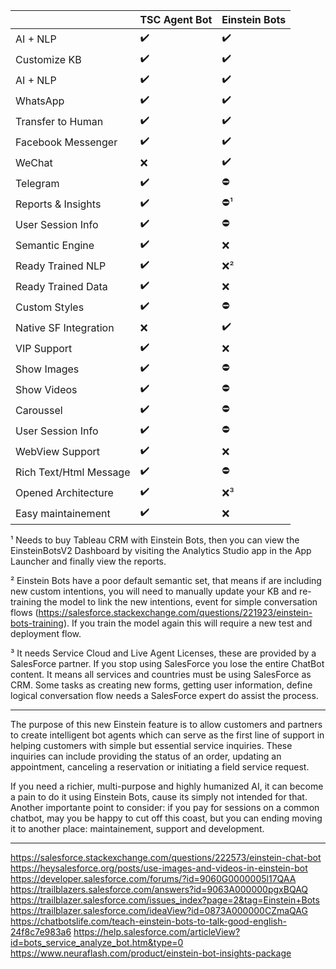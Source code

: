 ||TSC Agent Bot|Einstein Bots|
|--|--|--|
|AI + NLP|✔️|✔️|
|Customize KB|✔️|✔️|
|AI + NLP|✔️|✔️|
|WhatsApp|✔️|✔️|
|Transfer to Human|✔️|✔️|
|Facebook Messenger|✔️|✔️|
|WeChat|❌|✔️|
|Telegram|✔️|⛔|
|Reports & Insights|✔️|⛔¹|
|User Session Info|✔️|⛔|
|Semantic Engine|✔️|❌|
|Ready Trained NLP|✔️|❌²|
|Ready Trained Data|✔️|❌|
|Custom Styles|✔️|⛔|
|Native SF Integration|❌|✔️|
|VIP Support|✔️|❌|
|Show Images|✔️|⛔|
|Show Videos|✔️|⛔|
|Caroussel|✔️|⛔|
|User Session Info|✔️|⛔|
|WebView Support|✔️|❌|
|Rich Text/Html Message|✔️|⛔|
|Opened Architecture|✔️|❌³|
|Easy maintainement|✔️|❌|

¹ Needs to buy Tableau CRM with Einstein Bots, then you can view the EinsteinBotsV2 Dashboard by visiting the Analytics Studio app in the App Launcher and finally view the reports.

² Einstein Bots have a poor default semantic set, that means if are including new custom intentions, you will need to manually update your KB and re-training the model to link the new intentions, event for simple conversation flows (https://salesforce.stackexchange.com/questions/221923/einstein-bots-training). If you train the model again this will require a new test and deployment flow.

³ It needs Service Cloud and Live Agent Licenses, these are provided by a SalesForce partner. If you stop using SalesForce you lose the entire ChatBot content. It means all services and countries must be using SalesForce as CRM. Some tasks as creating new forms, getting user information, define logical conversation flow needs a SalesForce expert do assist the process.

***

The purpose of this new Einstein feature is to allow customers and partners to create intelligent bot agents which can serve as the first line of support in helping customers with simple but essential service inquiries. These inquiries can include providing the status of an order, updating an appointment, canceling a reservation or initiating a field service request.

If you need a richier, multi-purpose and highly humanized AI, it can become a pain to do it using Einstein Bots, cause its simply not intended for that. Another importante point to consider: if you pay for sessions on a common chatbot, may you be happy to cut off this coast, but you can ending moving it to another place: maintainement, support and development.

***

https://salesforce.stackexchange.com/questions/222573/einstein-chat-bot
https://heysalesforce.org/posts/use-images-and-videos-in-einstein-bot
https://developer.salesforce.com/forums/?id=9060G0000005l17QAA
https://trailblazers.salesforce.com/answers?id=9063A000000pgxBQAQ
https://trailblazer.salesforce.com/issues_index?page=2&tag=Einstein+Bots
https://trailblazer.salesforce.com/ideaView?id=0873A000000CZmaQAG
https://chatbotslife.com/teach-einstein-bots-to-talk-good-english-24f8c7e983a6
https://help.salesforce.com/articleView?id=bots_service_analyze_bot.htm&type=0
https://www.neuraflash.com/product/einstein-bot-insights-package